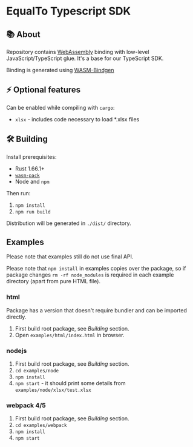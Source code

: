 # EqualTo Typescript SDK

## 📚 About

Repository contains [WebAssembly](https://webassembly.org/) binding with low-level
JavaScript/TypeScript glue. It's a base for our TypeScript SDK.

Binding is generated using [WASM-Bindgen](https://rustwasm.github.io/docs/wasm-bindgen/)

## ⚡️ Optional features

Can be enabled while compiling with `cargo`:

- `xlsx` - includes code necessary to load \*.xlsx files

## 🛠️ Building

Install prerequisites:

- Rust 1.66.1+
- [`wasm-pack`](https://github.com/rustwasm/wasm-pack)
- Node and `npm`

Then run:

1. `npm install`
2. `npm run build`

Distribution will be generated in `./dist/` directory.

## Examples

Please note that examples still do not use final API.

Please note that `npm install` in examples copies over the package, so if package changes
`rm -rf node_modules` is required in each example directory (apart from pure HTML file).

### html

Package has a version that doesn't require bundler and can be imported directly.

1. First build root package, see _Building_ section.
2. Open `examples/html/index.html` in browser.

### nodejs

1. First build root package, see _Building_ section.
2. `cd examples/node`
3. `npm install`
4. `npm start` - it should print some details from `examples/node/xlsx/test.xlsx`

### webpack 4/5

1. First build root package, see _Building_ section.
2. `cd examples/webpack`
3. `npm install`
4. `npm start`
